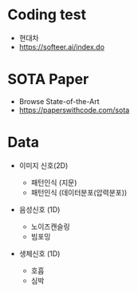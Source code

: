 
# Coding test

+ 현대차
+ https://softeer.ai/index.do


# SOTA Paper 
+ Browse State-of-the-Art
+ https://paperswithcode.com/sota


# Data

+ 이미지 신호(2D)
  + 패턴인식 (지문)
  + 패턴인식 (데이터분포(압력분포))
  
+ 음성신호 (1D)
  + 노이즈캔슬링 
  + 빔포밍
  
+ 생체신호 (1D)
  + 호흡
  + 심박 
